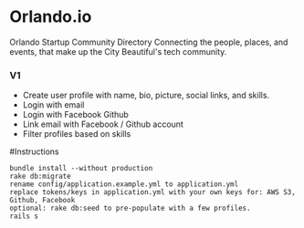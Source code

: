 # Orlando.io
Orlando Startup Community Directory
Connecting the people, places, and events, that make up the City Beautiful's tech community.

### V1
* Create user profile with name, bio, picture, social links, and skills.
* Login with email
* Login with Facebook Github
* Link email with Facebook / Github account
* Filter profiles based on skills


#Instructions
~~~
bundle install --without production
rake db:migrate
rename config/application.example.yml to application.yml
replace tokens/keys in application.yml with your own keys for: AWS S3, Github, Facebook
optional: rake db:seed to pre-populate with a few profiles.
rails s
~~~